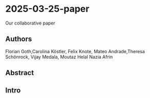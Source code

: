 # 2025-03-25-paper
Our collaborative paper

## Authors
Florian Goth,Carolina Köstler, Felix Knote, Mateo Andrade,Theresa Schönrock, Vijay Medala, Moutaz Helal
Nazia Afrin


## Abstract

## Intro


